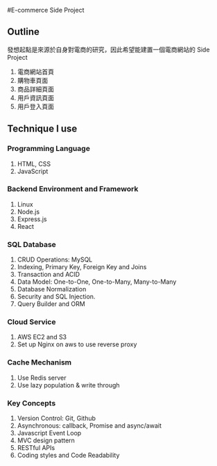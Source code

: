 #E-commerce Side Project

## Outline 

發想起點是來源於自身對電商的研究，因此希望能建置一個電商網站的 Side Project

1. 電商網站首頁
2. 購物車頁面
3. 商品詳細頁面
4. 用戶資訊頁面
5. 用戶登入頁面

## Technique I use

### Programming Language
1. HTML, CSS
2. JavaScript

### Backend Environment and Framework
1. Linux
2. Node.js
3. Express.js
4. React

### SQL Database
1. CRUD Operations: MySQL
2. Indexing, Primary Key, Foreign Key and Joins
3. Transaction and ACID
4. Data Model: One-to-One, One-to-Many, Many-to-Many
5. Database Normalization
6. Security and SQL Injection. 
7. Query Builder and ORM

### Cloud Service
1. AWS EC2 and S3
2. Set up Nginx on aws to use reverse proxy

### Cache Mechanism
1. Use Redis server
2. Use lazy population & write through 

### Key Concepts
1. Version Control: Git, Github
2. Asynchronous: callback, Promise and async/await 
3. Javascript Event Loop
4. MVC design pattern
5. RESTful APIs
6. Coding styles and Code Readability
